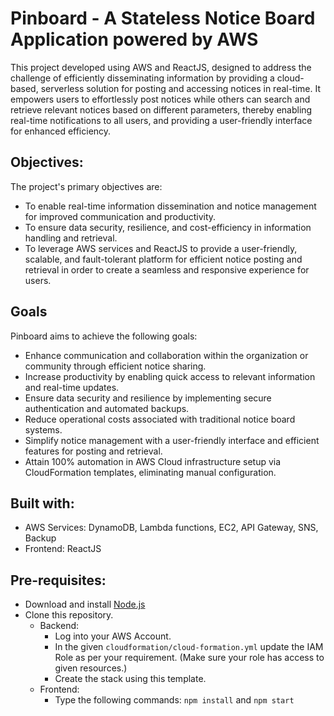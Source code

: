 # Pinboard - A Stateless Notice Board Application powered by AWS

This project developed using AWS and ReactJS, designed to address the challenge of efficiently disseminating information by providing a cloud-based, serverless solution for posting and accessing notices in real-time. It empowers users to effortlessly post notices while others can search and retrieve relevant notices based on different parameters, thereby enabling real-time notifications to all users, and providing a user-friendly interface for enhanced efficiency.

## Objectives:

The project's primary objectives are:

- To enable real-time information dissemination and notice management for improved communication and productivity.
- To ensure data security, resilience, and cost-efficiency in information handling and retrieval.
- To leverage AWS services and ReactJS to provide a user-friendly, scalable, and fault-tolerant platform for efficient notice posting and retrieval in order to create a seamless and responsive experience for users.

## Goals

Pinboard aims to achieve the following goals:

- Enhance communication and collaboration within the organization or community through efficient notice sharing.
- Increase productivity by enabling quick access to relevant information and real-time updates.
- Ensure data security and resilience by implementing secure authentication and automated backups.
- Reduce operational costs associated with traditional notice board systems.
- Simplify notice management with a user-friendly interface and efficient features for posting and retrieval.
- Attain 100% automation in AWS Cloud infrastructure setup via CloudFormation templates, eliminating manual configuration.

## Built with:

- AWS Services: DynamoDB, Lambda functions, EC2, API Gateway, SNS, Backup
- Frontend: ReactJS

## Pre-requisites:

- Download and install [Node.js](https://nodejs.org/en/download)
- Clone this repository.
  - Backend:
    - Log into your AWS Account.
    - In the given `cloudformation/cloud-formation.yml` update the IAM Role as per your requirement. (Make sure your role has access to given resources.)
    - Create the stack using this template.
  - Frontend:
    - Type the following commands: `npm install` and `npm start`
